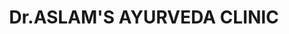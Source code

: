---
title: "Dr.ASLAM'S AYURVEDA CLINIC"
url: /melparamba/dr-aslams-ayurveda-clinic/
shop: herbalist
---